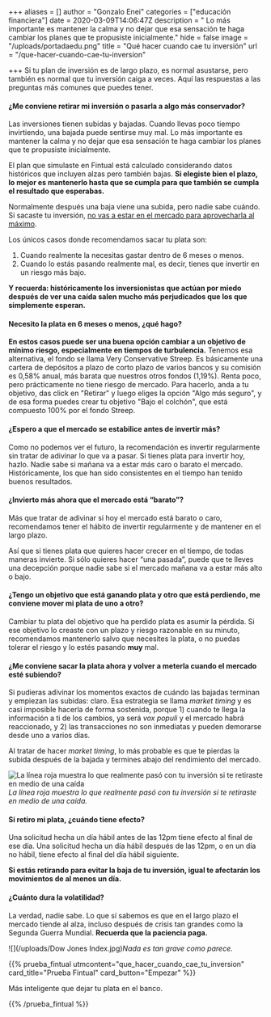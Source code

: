 +++
aliases = []
author = "Gonzalo Enei"
categories = ["educación financiera"]
date = 2020-03-09T14:06:47Z
description = " Lo más importante es mantener la calma y no dejar que esa sensación te haga cambiar los planes que te propusiste inicialmente."
hide = false
image = "/uploads/portadaedu.png"
title = "Qué hacer cuando cae tu inversión"
url = "/que-hacer-cuando-cae-tu-inversion"

+++
Si tu plan de inversión es de largo plazo, es normal asustarse, pero también es normal que tu inversión caiga a veces. Aquí las respuestas a las preguntas más comunes que puedes tener.

#### **¿Me conviene retirar mi inversión o pasarla a algo más conservador?**

Las inversiones tienen subidas y bajadas. Cuando llevas poco tiempo invirtiendo, una bajada puede sentirse muy mal. Lo más importante es mantener la calma y no dejar que esa sensación te haga cambiar los planes que te propusiste inicialmente.

El plan que simulaste en Fintual está calculado considerando datos históricos que incluyen alzas pero también bajas. **Si elegiste bien el plazo, lo mejor es mantenerlo hasta que se cumpla para que también se cumpla el resultado que esperabas.**

Normalmente después una baja viene una subida, pero nadie sabe cuándo. Si sacaste tu inversión, [no vas a estar en el mercado para aprovecharla al máximo](https://edu.fintual.cl/p%C3%A9rdidas-de-corto-plazo-t%C3%B3mate-unos-minutos-y-lee-esto-e222b63f3939/).

Los únicos casos donde recomendamos sacar tu plata son:

1. Cuando realmente la necesitas gastar dentro de 6 meses o menos.
2. Cuando lo estás pasando realmente mal, es decir, tienes que invertir en un riesgo más bajo.

**Y recuerda: históricamente los inversionistas que actúan por miedo después de ver una caída salen mucho más perjudicados que los que simplemente esperan.**

#### **Necesito la plata en 6 meses o menos, ¿qué hago?**

**En estos casos puede ser una buena opción cambiar a un objetivo de mínimo riesgo, especialmente en tiempos de turbulencia.** Tenemos esa alternativa, el fondo se llama Very Conservative Streep. Es básicamente una cartera de depósitos a plazo de corto plazo de varios bancos y su comisión es 0,58% anual, más barata que nuestros otros fondos (1,19%). Renta poco, pero prácticamente no tiene riesgo de mercado. Para hacerlo, anda a tu objetivo, das click en "Retirar" y luego eliges la opción "Algo más seguro", y de esa forma puedes crear tu objetivo "Bajo el colchón", que está compuesto 100% por el fondo Streep.

#### **¿Espero a que el mercado se estabilice antes de invertir más?**

Como no podemos ver el futuro, la recomendación es invertir regularmente sin tratar de adivinar lo que va a pasar. Si tienes plata para invertir hoy, hazlo. Nadie sabe si mañana va a estar más caro o barato el mercado. Históricamente, los que han sido consistentes en el tiempo han tenido buenos resultados.

#### **¿Invierto más ahora que el mercado está “barato”?**

Más que tratar de adivinar si hoy el mercado está barato o caro, recomendamos tener el hábito de invertir regularmente y de mantener en el largo plazo.

Así que si tienes plata que quieres hacer crecer en el tiempo, de todas maneras invierte. Si sólo quieres hacer “una pasada”, puede que te lleves una decepción porque nadie sabe si el mercado mañana va a estar más alto o bajo.

#### **¿Tengo un objetivo que está ganando plata y otro que está perdiendo, me conviene mover mi plata de uno a otro?**

Cambiar tu plata del objetivo que ha perdido plata es asumir la pérdida. Si ese objetivo lo creaste con un plazo y riesgo razonable en su minuto, recomendamos mantenerlo salvo que necesites la plata, o no puedas tolerar el riesgo y lo estés pasando **muy** mal.

#### **¿Me conviene sacar la plata ahora y volver a meterla cuando el mercado esté subiendo?**

Si pudieras adivinar los momentos exactos de cuándo las bajadas terminan y empiezan las subidas: claro. Esa estrategia se llama _market timing_ y es casi imposible hacerla de forma sostenida, porque 1) cuando te llega la información a ti de los cambios, ya será _vox populi_ y el mercado habrá reaccionado, y 2) las transacciones no son inmediatas y pueden demorarse desde uno a varios días.

Al tratar de hacer _market timing_, lo más probable es que te pierdas la subida después de la bajada y termines abajo del rendimiento del mercado.

![La línea roja muestra lo que realmente pasó con tu inversión si te retiraste en medio de una caída](/uploads/pérdidas-de-c6329.png)_La línea roja muestra lo que realmente pasó con tu inversión si te retiraste en medio de una caída._

#### **Si retiro mi plata, ¿cuándo tiene efecto?**

Una solicitud hecha un día hábil antes de las 12pm tiene efecto al final de ese día. Una solicitud hecha un día hábil después de las 12pm, o en un día no hábil, tiene efecto al final del día hábil siguiente.

**Si estás retirando para evitar la baja de tu inversión, igual te afectarán los movimientos de al menos un día.**

#### **¿Cuánto dura la volatilidad?**

La verdad, nadie sabe. Lo que sí sabemos es que en el largo plazo el mercado tiende al alza, incluso después de crisis tan grandes como la Segunda Guerra Mundial. **Recuerda que la paciencia paga.**

![](/uploads/Dow Jones Index.jpg)_Nada es tan grave como parece._

{{% prueba_fintual
utmcontent="que_hacer_cuando_cae_tu_inversion"
card_title="Prueba Fintual"
card_button="Empezar" %}}

Más inteligente que dejar tu plata en el banco.

{{% /prueba_fintual %}}